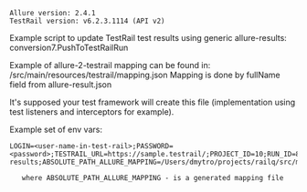     Allure version: 2.4.1
    TestRail version: v6.2.3.1114 (API v2)

Example script to update TestRail test results using generic allure-results: conversion7.PushToTestRailRun

Example of allure-2-testrail mapping can be found in: /src/main/resources/testrail/mapping.json
Mapping is done by fullName field from allure-result.json

It's supposed your test framework will create this file (implementation using test listeners and interceptors for example).

Example set of env vars:

    LOGIN=<user-name-in-test-rail>;PASSWORD=<password>;TESTRAIL_URL=https://sample.testrail/;PROJECT_ID=10;RUN_ID=832;ABSOLUTE_PATH_ALLURE_RESULTS=/Users/dmytro/projects/railq/src/main/resources/allure-results;ABSOLUTE_PATH_ALLURE_MAPPING=/Users/dmytro/projects/railq/src/main/resources/testrail/mapping.json
    
       where ABSOLUTE_PATH_ALLURE_MAPPING - is a generated mapping file   

